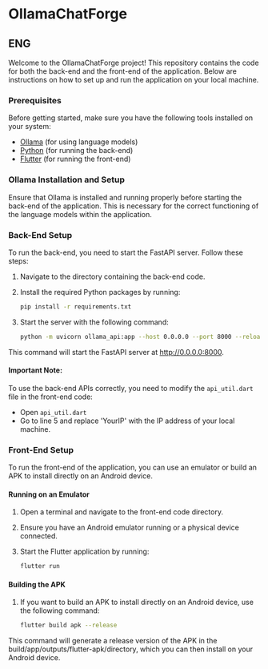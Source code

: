 # OllamaChatForge

## ENG

Welcome to the OllamaChatForge project! This repository contains the code for both the back-end and the front-end of the application. Below are instructions on how to set up and run the application on your local machine.

### Prerequisites

Before getting started, make sure you have the following tools installed on your system:

- [Ollama](https://ollama.com) (for using language models)
- [Python](https://www.python.org/downloads/) (for running the back-end)
- [Flutter](https://flutter.dev/docs/get-started/install) (for running the front-end)

### Ollama Installation and Setup

Ensure that Ollama is installed and running properly before starting the back-end of the application. This is necessary for the correct functioning of the language models within the application.

### Back-End Setup

To run the back-end, you need to start the FastAPI server. Follow these steps:

1. Navigate to the directory containing the back-end code.
2. Install the required Python packages by running:

   ```bash
   pip install -r requirements.txt

3. Start the server with the following command:
   
   ```bash
   python -m uvicorn ollama_api:app --host 0.0.0.0 --port 8000 --reload
This command will start the FastAPI server at http://0.0.0.0:8000.

#### Important Note:

To use the back-end APIs correctly, you need to modify the `api_util.dart` file in the front-end code:

- Open `api_util.dart`
- Go to line 5 and replace 'YourIP' with the IP address of your local machine.

### Front-End Setup

To run the front-end of the application, you can use an emulator or build an APK to install directly on an Android device.

#### Running on an Emulator

1. Open a terminal and navigate to the front-end code directory.
2. Ensure you have an Android emulator running or a physical device connected.
3. Start the Flutter application by running:
   
   ```bash
   flutter run

#### Building the APK

1. If you want to build an APK to install directly on an Android device, use the following command: 
   ```bash
   flutter build apk --release

This command will generate a release version of the APK in the build/app/outputs/flutter-apk/directory, which you can then install on your Android device.
